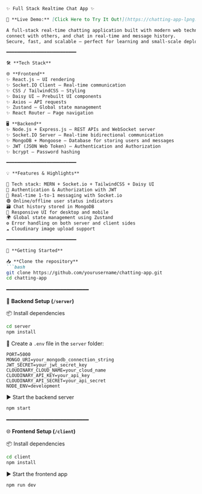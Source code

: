 
````markdown
✨ Full Stack Realtime Chat App ✨

🔗 **Live Demo:** [Click Here to Try It Out!](https://chatting-app-lpng.onrender.com/)

A full-stack real-time chatting application built with modern web technologies. This app allows users to register/login,  
connect with others, and chat in real-time and message history.  
Secure, fast, and scalable — perfect for learning and small-scale deployment.

━━━━━━━━━━━━━━━━━━━━━━━━━━

🛠️ **Tech Stack**

🌐 **Frontend**  
✨ React.js – UI rendering  
✨ Socket.IO Client – Real-time communication  
✨ CSS / TailwindCSS – Styling  
✨ Daisy UI – Prebuilt UI components  
✨ Axios – API requests  
✨ Zustand – Global state management  
✨ React Router – Page navigation  

🖥️ **Backend**  
✨ Node.js + Express.js – REST APIs and WebSocket server  
✨ Socket.IO Server – Real-time bidirectional communication  
✨ MongoDB + Mongoose – Database for storing users and messages  
✨ JWT (JSON Web Token) – Authentication and Authorization  
✨ bcrypt – Password hashing  

━━━━━━━━━━━━━━━━━━━━━━━━━━

💡 **Features & Highlights**

🌟 Tech stack: MERN + Socket.io + TailwindCSS + Daisy UI  
🔐 Authentication & Authorization with JWT  
💬 Real-time 1-to-1 messaging with Socket.io  
🟢 Online/offline user status indicators  
🗃️ Chat history stored in MongoDB  
📱 Responsive UI for desktop and mobile  
🌍 Global state management using Zustand  
⚙️ Error handling on both server and client sides  
☁️ Cloudinary image upload support  

━━━━━━━━━━━━━━━━━━━━━━━━━━

🚀 **Getting Started**

📥 **Clone the repository**
```bash
git clone https://github.com/yourusername/chatting-app.git
cd chatting-app
````

━━━━━━━━━━━━━━━━━━━━━━━━━━

🔧 **Backend Setup (`/server`)**

📦 Install dependencies

```bash
cd server
npm install
```

📝 Create a `.env` file in the `server` folder:

```env
PORT=5000
MONGO_URI=your_mongodb_connection_string
JWT_SECRET=your_jwt_secret_key
CLOUDINARY_CLOUD_NAME=your_cloud_name
CLOUDINARY_API_KEY=your_api_key
CLOUDINARY_API_SECRET=your_api_secret
NODE_ENV=development
```

▶️ Start the backend server

```bash
npm start
```

━━━━━━━━━━━━━━━━━━━━━━━━━━

🌐 **Frontend Setup (`/client`)**

📦 Install dependencies

```bash
cd client
npm install
```

▶️ Start the frontend app

```bash
npm run dev
```

